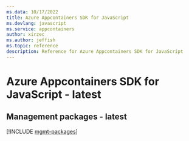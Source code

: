```yaml
---
ms.data: 10/17/2022
title: Azure Appcontainers SDK for JavaScript
ms.devlang: javascript
ms.service: appcontainers
author: xirzec
ms.author: jeffish
ms.topic: reference
description: Reference for Azure Appcontainers SDK for JavaScript
---
```

# Azure Appcontainers SDK for JavaScript - latest

## Management packages - latest
[!INCLUDE [mgmt-packages](appcontainers-mgmt-index.md)]